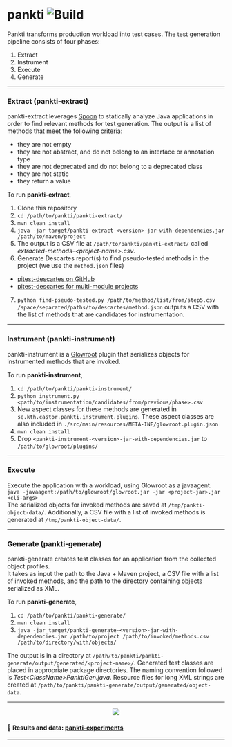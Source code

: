 # pankti ![Build](https://github.com/castor-software/pankti//workflows/build-on-push/badge.svg)

Pankti transforms production workload into test cases. The test generation pipeline consists of four phases:
1. Extract
2. Instrument
3. Execute
4. Generate
___

### Extract (pankti-extract)
pankti-extract leverages [Spoon](http://spoon.gforge.inria.fr/index.html) to statically analyze Java applications in order to find relevant methods for test generation.
The output is a list of methods that meet the following criteria: 
- they are not empty
- they are not abstract, and do not belong to an interface or annotation type
- they are not deprecated and do not belong to a deprecated class
- they are not static
- they return a value

To run **pankti-extract**,

1. Clone this repository
2. `cd /path/to/pankti/pankti-extract/`
3. `mvn clean install`
4. `java -jar target/pankti-extract-<version>-jar-with-dependencies.jar /path/to/maven/project`
5. The output is a CSV file at `/path/to/pankti/pankti-extract/` called _extracted-methods-\<project-name\>.csv_.
6. Generate Descartes report(s) to find pseudo-tested methods in the project (we use the `method.json` files)
  - [pitest-descartes on GitHub](https://github.com/STAMP-project/pitest-descartes)
  - [pitest-descartes for multi-module projects](https://github.com/STAMP-project/pitmp-maven-plugin)
7. `python find-pseudo-tested.py /path/to/method/list/from/step5.csv /space/separated/paths/to/descartes/method.json` outputs a CSV with the list of methods that are candidates for instrumentation.
___

### Instrument (pankti-instrument)
pankti-instrument is a [Glowroot](https://glowroot.org/) plugin that serializes objects for instrumented methods that are invoked.

To run **pankti-instrument**,
1. `cd /path/to/pankti/pankti-instrument/`
2. `python instrument.py <path/to/instrumentation/candidates/from/previous/phase>.csv`
3. New aspect classes for these methods are generated in `se.kth.castor.pankti.instrument.plugins`. These aspect classes are also included in `./src/main/resources/META-INF/glowroot.plugin.json`
4. `mvn clean install`
5. Drop `<pankti-instrument-<version>-jar-with-dependencies.jar` to `/path/to/glowroot/plugins/` 
___

### Execute
Execute the application with a workload, using Glowroot as a javaagent.\
`java -javaagent:/path/to/glowroot/glowroot.jar -jar <project-jar>.jar <cli-args>`\
The serialized objects for invoked methods are saved at `/tmp/pankti-object-data/`.
Additionally, a CSV file with a list of invoked methods is generated at `/tmp/pankti-object-data/`. 
___

### Generate (pankti-generate)
pankti-generate creates test classes for an application from the collected object profiles.\
It takes as input the path to the Java + Maven project, a CSV file with a list of invoked methods, and the path to the directory containing objects serialized as XML.

To run **pankti-generate**,
1. `cd /path/to/pankti/pankti-generate/`
2. `mvn clean install`
3. `java -jar target/pankti-generate-<version>-jar-with-dependencies.jar /path/to/project /path/to/invoked/methods.csv /path/to/directory/with/objects/`

The output is in a directory at `/path/to/pankti/pankti-generate/output/generated/<project-name>/`. Generated test classes are placed in appropriate package directories. The naming convention followed is _Test\<ClassName\>PanktiGen.java_. Resource files for long XML strings are created at `/path/to/pankti/pankti-generate/output/generated/object-data`.
___

<p align="center">
  <img src="https://github.com/castor-software/pankti/blob/master/pankti-workflow.jpg">
</p>

#### :telescope: Results and data: [pankti-experiments](https://github.com/castor-software/pankti-experiments)
___

